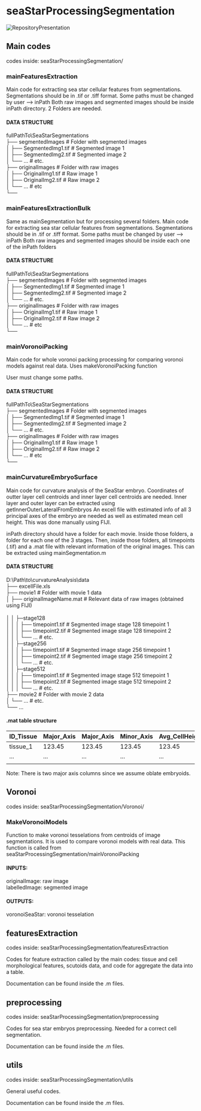 # seaStarProcessingSegmentation
![RepositoryPresentation](https://github.com/ComplexOrganizationOfLivingMatter/seaStarProcessingSegmentation/images/segmentedSeaStarWt.gif)

## Main codes

codes inside: 
seaStarProcessingSegmentation/

### mainFeaturesExtraction

Main code for extracting sea star cellular features
from segmentations. Segmentations should be
in .tif or .tiff format.
Some paths must be changed by user --> inPath
Both raw images and segmented images should be
inside inPath directory. 2 Folders are needed.

#### DATA STRUCTURE

fullPathTo\SeaStarSegmentations <br />
├── segmentedImages                 # Folder with segmented images <br />
│   ├── SegmentedImg1.tif           # Segmented image 1 <br />
│   ├── SegmentedImg2.tif           # Segmented image 2 <br />
│   └── ...                         # etc. <br />
├── originalImages                  # Folder with raw images <br />
│   ├── OriginalImg1.tif            # Raw image 1 <br />
│   ├── OriginalImg2.tif            # Raw image 2 <br />
│   └── ...                         # etc <br />
└── <br />


### mainFeaturesExtractionBulk

Same as mainSegmentation but for processing
several folders.
Main code for extracting sea star cellular features
from segmentations. Segmentations should be
in .tif or .tiff format.
Some paths must be changed by user --> inPath
Both raw images and segmented images should be
inside each one of the inPath folders

#### DATA STRUCTURE

fullPathTo\SeaStarSegmentations <br />
├── segmentedImages                 # Folder with segmented images <br />
│   ├── SegmentedImg1.tif           # Segmented image 1 <br />
│   ├── SegmentedImg2.tif           # Segmented image 2 <br />
│   └── ...                         # etc. <br />
├── originalImages                  # Folder with raw images <br />
│   ├── OriginalImg1.tif            # Raw image 1 <br />
│   ├── OriginalImg2.tif            # Raw image 2 <br />
│   └── ...                         # etc <br />
└── <br />


### mainVoronoiPacking

Main code for whole voronoi packing processing for comparing voronoi models against
real data.
Uses makeVoronoiPacking function

User must change some paths.

#### DATA STRUCTURE

fullPathTo\SeaStarSegmentations <br />
├── segmentedImages                 # Folder with segmented images <br />
│   ├── SegmentedImg1.tif           # Segmented image 1 <br />
│   ├── SegmentedImg2.tif           # Segmented image 2 <br />
│   └── ...                         # etc. <br />
├── originalImages                  # Folder with raw images <br />
│   ├── OriginalImg1.tif            # Raw image 1 <br />
│   ├── OriginalImg2.tif            # Raw image 2 <br />
│   └── ...                         # etc <br />
└── <br />

### mainCurvatureEmbryoSurface

Main code for curvature analysis of the SeaStar embryo.
Coordinates of outter layer cell centroids and inner layer
cell centroids are needed.
Inner layer and outer layer can be
extracted using getInnerOuterLateralFromEmbryos
An excell file with estimated info of all 3 principal axes of the embryo
are needed as well as estimated mean cell height. This was done
manually using FIJI.

inPath directory should have a folder for each movie. Inside those
folders, a folder for each one of the 3 stages.
Then, inside those folders, all timepoints (.tif) and a .mat file with
relevant information of the original images. This can be extracted using
mainSegmentation.m

#### DATA STRUCTURE


D:\Path\to\curvatureAnalysis\data   <br />
├── excellFile.xls <br />
├── movie1                           # Folder with movie 1 data <br />
│   ├── originalImageName.mat        # Relevant data of raw images (obtained using FIJI)    <br />  
│   │   ├─stage128 <br />
│   │   │   ├── timepoint1.tif       # Segmented image stage 128 timepoint 1 <br />
│   │   │   ├── timepoint2.tif       # Segmented image stage 128 timepoint 2 <br />
│   │   │   └── ...                  # etc. <br />
│   │   ├─stage256 <br />
│   │   │   ├── timepoint1.tif       # Segmented image stage 256 timepoint 1 <br />
│   │   │   ├── timepoint2.tif       # Segmented image stage 256 timepoint 2 <br />
│   │   │   └── ...                  # etc. <br />
│   │   ├─stage512 <br />
│   │   │   ├── timepoint1.tif       # Segmented image stage 512 timepoint 1 <br />
│   │   │   ├── timepoint2.tif       # Segmented image stage 512 timepoint 2 <br />
│   │   │   └── ...                  # etc. <br />
├── movie2                           # Folder with movie 2 data <br />
│   └── ...                          # etc. <br />
└── ... <br />


#### .mat table structure

| ID_Tissue | Major_Axis | Major_Axis | Minor_Axis | Avg_CellHeight |
|-----------|------------|------------|------------|----------------|
| tissue_1  | 123.45     | 123.45     | 123.45     | 123.45         |
| ...       | ...        | ...        | ...        | ...            |
|           |            |            |            |                |

Note: There is two major axis columns since we assume oblate embryoids.

## Voronoi
codes inside: 
seaStarProcessingSegmentation/Voronoi/

### MakeVoronoiModels

Function to make voronoi tesselations from centroids of image
segmentations. It is used to compare voronoi models with real data.
This function is called from seaStarProcessingSegmentation/mainVoronoiPacking <br />
#### INPUTS: <br />
originalImage: raw image <br />
labelledImage: segmented image <br />
#### OUTPUTS: <br />
voronoiSeaStar: voronoi tesselation <br />

## featuresExtraction

codes inside: 
seaStarProcessingSegmentation/featuresExtraction

Codes for feature extraction called by the main codes: tissue and cell morphological features, scutoids data, and code for aggregate the data into a table.

Documentation can be found inside the .m files.

## preprocessing

codes inside: 
seaStarProcessingSegmentation/preprocessing

Codes for sea star embryos preprocessing. Needed for a correct cell segmentation.

Documentation can be found inside the .m files.

## utils

codes inside: 
seaStarProcessingSegmentation/utils

General useful codes.

Documentation can be found inside the .m files.

